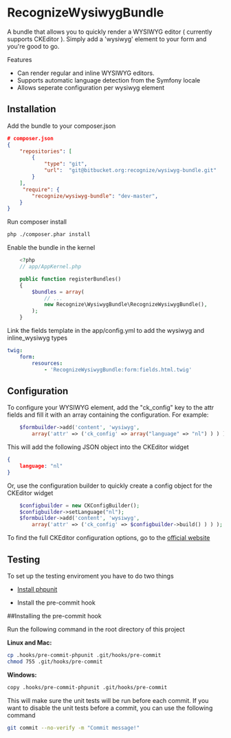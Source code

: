 RecognizeWysiwygBundle
========================

A bundle that allows you to quickly render a WYSIWYG editor ( currently supports CKEditor ).
Simply add a 'wysiwyg' element to your form and you're good to go.

Features
* Can render regular and inline WYSIWYG editors.
* Supports automatic language detection from the Symfony locale
* Allows seperate configuration per wysiwyg element

Installation
-----------

Add the bundle to your composer.json

```json
# composer.json
{
	"repositories": [
		{
			"type": "git",
			"url":  "git@bitbucket.org:recognize/wysiwyg-bundle.git"
		}
	],
	 "require": {
		"recognize/wysiwyg-bundle": "dev-master",
	}
}
```

Run composer install

```sh
php ./composer.phar install
```

Enable the bundle in the kernel

```php
	<?php
	// app/AppKernel.php

    public function registerBundles()
    {
        $bundles = array(
            // ...
            new Recognize\WysiwygBundle\RecognizeWysiwygBundle(),
        );
    }
```

Link the fields template in the app/config.yml to add the wysiwyg and inline_wysiwyg types
```yml
twig:
    form:
        resources:
            - 'RecognizeWysiwygBundle:form:fields.html.twig'
```	
	
Configuration
-------------

To configure your WYSIWYG element, add the "ck_config" key to the attr fields and fill it with an array containing the configuration.
For example:

```php
	$formbuilder->add('content', 'wysiwyg', 
		array('attr' => ('ck_config' => array("language" => "nl") ) ) );
```

This will add the following JSON object into the CKEditor widget

```json
{
	language: "nl"
}
```

Or, use the configuration builder to quickly create a config object for the CKEditor widget

```php
	$configbuilder = new CKConfigBuilder();
	$configbuilder->setLanguage("nl");
	$formbuilder->add('content', 'wysiwyg', 
		array('attr' => ('ck_config' => $configbuilder->build() ) ) );
```


To find the full CKEditor configuration options, go to the [official website][2]

Testing
--------------

To set up the testing enviroment you have to do two things

  * [Install phpunit][1]
  
  * Install the pre-commit hook


[1]:  https://phpunit.de/manual/current/en/installation.html
[2]:  http://docs.ckeditor.com/#!/api/CKEDITOR.config-cfg-skin

##Installing the pre-commit hook

Run the following command in the root directory of this project

**Linux and Mac:**
```sh
cp .hooks/pre-commit-phpunit .git/hooks/pre-commit
chmod 755 .git/hooks/pre-commit
```

**Windows:**
```sh
copy .hooks/pre-commit-phpunit .git/hooks/pre-commit
```

This will make sure the unit tests will be run before each commit.
If you want to disable the unit tests before a commit, you can use the following command

```sh
git commit --no-verify -m "Commit message!"
```